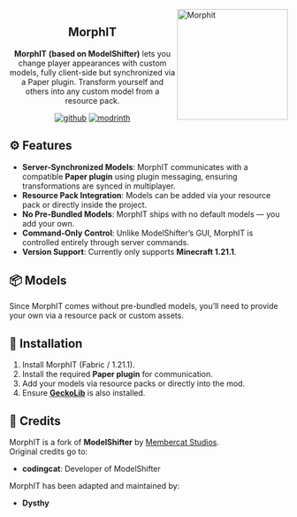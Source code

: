 <img src="https://cdn.modrinth.com/data/JQ2QjaSV/0c2cace62ca827dba0f9c796d4fc630276bb2f98_96.webp" height="200" alt="Morphit" align="right">

<div align="center">

## MorphIT

**MorphIT** **(based on ModelShifter)** lets you change player appearances with custom models, fully client-side but synchronized via a Paper plugin. Transform yourself and others into any custom model from a resource pack.

[![github](https://cdn.jsdelivr.net/npm/@intergrav/devins-badges@3/assets/cozy/available/github_vector.svg)](https://github.com/Dysthy/MorphIT)
[![modrinth](https://cdn.jsdelivr.net/npm/@intergrav/devins-badges@3/assets/cozy/available/modrinth_vector.svg)](https://modrinth.com/mod/morphit)
</div>

## ⚙️ Features
- **Server-Synchronized Models**: MorphIT communicates with a compatible **Paper plugin** using plugin messaging, ensuring transformations are synced in multiplayer.
- **Resource Pack Integration**: Models can be added via your resource pack or directly inside the project.
- **No Pre-Bundled Models**: MorphIT ships with no default models — you add your own.
- **Command-Only Control**: Unlike ModelShifter’s GUI, MorphIT is controlled entirely through server commands.
- **Version Support**: Currently only supports **Minecraft 1.21.1**.

## 📦 Models
Since MorphIT comes without pre-bundled models, you’ll need to provide your own via a resource pack or custom assets.

## 🚀 Installation
1. Install MorphIT (Fabric / 1.21.1).
2. Install the required **Paper plugin** for communication.
3. Add your models via resource packs or directly into the mod.
4. Ensure [**GeckoLib**](https://modrinth.com/mod/geckolib) is also installed.


## 🙌 Credits
MorphIT is a fork of **ModelShifter** by [Membercat Studios](https://membercat.com).  
Original credits go to:  
- **codingcat**: Developer of ModelShifter

MorphIT has been adapted and maintained by:  
- **Dysthy**
